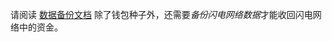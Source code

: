 请阅读 [数据备份文档](https://docs.decred.org/lightning-network/backups/) 除了钱包种子外，还需要*备份闪电网络数据*才能收回闪电网络中的资金。
